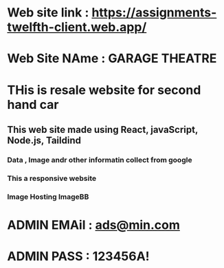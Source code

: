 # Web site link : https://assignments-twelfth-client.web.app/
# Web Site NAme : GARAGE THEATRE 
# THis is resale website for second hand car
## This web site made using React, javaScript, Node.js, Taildind
### Data , Image andr other informatin collect from google
### This a responsive website
###  Image Hosting ImageBB

# ADMIN EMAil : ads@min.com
# ADMIN PASS : 123456A!


